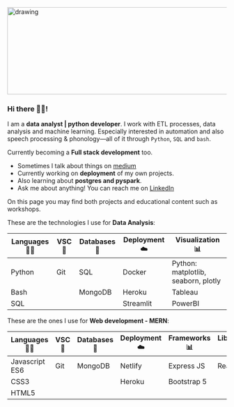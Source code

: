 <img src="https://user-images.githubusercontent.com/54676992/119858011-5a4a4500-bf14-11eb-9729-0f6c639bc87b.png" alt="drawing" width="900" height="200" clas="center"/>


### Hi there 🙋‍♂️!

I am a **data analyst | python developer**. I work with ETL processes, data analysis and machine learning. Especially interested in automation and also speech processing & phonology—all of it through `Python`, `SQL` and `bash`.

Currently becoming a **Full stack development** too.

-  Sometimes I talk about things on [medium](https://medium.com/@fernandocostapradillo/starting-off-a-python-data-science-project-on-github-ec160fd97c63)
-  Currently working on **deployment** of my own projects.
-  Also learning about **postgres and pyspark**.
-  Ask me about anything! You can reach me on [LinkedIn](https://www.linkedin.com/in/fernandocostapradillo/)

On this page you may find both projects and educational content such as workshops.

These are the technologies I use for **Data Analysis**:

| **Languages** 🧑‍💻 | **VSC** 📆| **Databases** 🐬| **Deployment** ☁️ | **Visualization** 📊|
| --------------- | --------------- | --------------- | --------------- | --------------- |
| Python | Git| SQL | Docker | Python: matplotlib, seaborn, plotly |
| Bash | | MongoDB | Heroku | Tableau
| SQL|  |  | Streamlit | PowerBI

These are the ones I use for **Web development - MERN**:

| **Languages** 🧑‍💻 | **VSC** 📆| **Databases** 🐬| **Deployment** ☁️ | **Frameworks** 📊| **Libraries** 📚 | **Runtime** 🏃‍♂️ |
| --------------- | --------------- | --------------- | --------------- | --------------- |--------------- |--------------- |
| Javascript ES6 | Git| MongoDB | Netlify | Express JS | React JS | NodeJS
| CSS3 | |  | Heroku | Bootstrap 5 |  | |
| HTML5 |  |  |  |  |  | |
